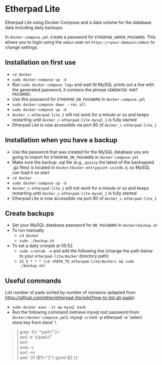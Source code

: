 # Etherpad Lite

Etherpad Lite using Docker Compose and a data volume for the database data including daily backups.

In `docker-compose.yml` create a password for `ETHERPAD_ADMIN_PASSWORD`. This allows you to login
using the `admin` user on `https://<your-domain>/admin` to change settings.

## Installation on first use
- `cd docker`
- `sudo docker-compose up -d`
- Run `sudo docker-compose logs` and wait till MySQL prints out a line with the generated password, it contains the phrase `GENERATED ROOT PASSWORD:`
- Use this password for `ETHERPAD_DB_PASSWORD` in `docker-compose.yml`
- `sudo docker-compose down --rmi all`
- `sudo docker-compose up -d`
- `docker_c-etherpad-lite_1` will not work for a minute or so and keeps restarting until `docker_c-etherpad-lite-mysql_1` is fully started
- Etherpad Lite is now accessible via port 80 of `docker_c-etherpad-lite_1`

## Installation when you have a backup
- Use the password that was created for the MySQL database you are going to import for `ETHERPAD_DB_PASSWORD` in `docker-compose.yml`
- Make sure the backup .sql file (e.g., `gunzip` the latest of the backupped .gz files) is located in `docker/docker-entrypoint-initdb.d`, so MySQL can load it on start
- `cd docker`
- `sudo docker-compose up -d`
- `docker_c-etherpad-lite_1` will not work for a minute or so and keeps restarting until `docker_c-etherpad-lite-mysql_1` is fully started
- Etherpad Lite is now accessible via port 80 of `docker_c-etherpad-lite_1`

## Create backups
- Set your MySQL database password for `DB_PASSWORD` in `docker/backup.sh`
- To run manually
  - `cd docker`
  - `sudo ./backup.sh`
- To set a daily cronjob at 05:52
  - `sudo crontab -e` and add the following line (change the path below to your `etherpad-lite/docker` directory path)
  - `52 5 * * * (cd <PATH_TO_etherpad-lite/docker> && sudo ./backup.sh)`

## Useful commands
List number of pads sorted by number of revisions (adapted from https://github.com/ether/etherpad-lite/wiki/How-to-list-all-pads):

- `sudo docker exec -it ep-mysql bash`
- Run the following command (retrieve mysql root password from `docker/docker-compose.yml`):
mysql -u root -p etherpad -e 'select store.key from store'  \
>    | grep -Eo '^pad:[^:]+' \
>    | sed -e 's/pad://' \
>    | sort \
>    | uniq -c \
>    | sort -rn \
>    | awk '{if ($1!="2") {print $2 }}'
